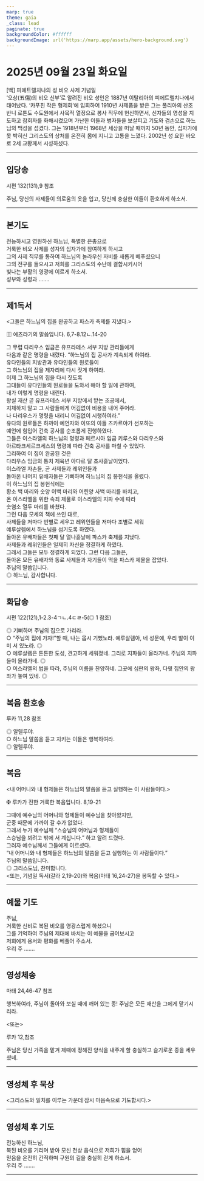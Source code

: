 ```yaml
---
marp: true
theme: gaia
_class: lead
paginate: true
backgroundColor: #ffffff
backgroundImage: url('https://marp.app/assets/hero-background.svg')
---
```


# 2025년 09월 23일 화요일

[백] 피에트렐치나의 성 비오 사제 기념일  
‘오상(五傷)의 비오 신부’로 알려진 비오 성인은 1887년 이탈리아의 피에트렐치나에서 태어났다. ‘카푸친 작은 형제회’에 입회하여 1910년 사제품을 받은 그는 풀리아의 산조반니 로톤도 수도원에서 사목적 열정으로 봉사 직무에 헌신하면서, 신자들의 영성을 지도하고 참회자를 화해시켰으며 가난한 이들과 병자들을 보살피고 기도와 겸손으로 하느님의 백성을 섬겼다. 그는 1918년부터 1968년 세상을 떠날 때까지 50년 동안, 십자가에 못 박히신 그리스도의 상처를 온전히 몸에 지니고 고통을 느꼈다. 2002년 성 요한 바오로 2세 교황께서 시성하셨다.




---

## 입당송

시편 132(131),9 참조

주님, 당신의 사제들이 의로움의 옷을 입고, 당신께 충실한 이들이 환호하게 하소서.  
  


---

## 본기도

전능하시고 영원하신 하느님, 특별한 은총으로  
거룩한 비오 사제를 성자의 십자가에 참여하게 하시고  
그의 사제 직무를 통하여 하느님의 놀라우신 자비를 새롭게 베푸셨으니  
그의 전구를 들으시고 저희를 그리스도의 수난에 결합시키시어  
빛나는 부활의 영광에 이르게 하소서.  
성부와 성령과 …….  
  


---

## 제1독서

<그들은 하느님의 집을 완공하고 파스카 축제를 지냈다.>

▥ 에즈라기의 말씀입니다. 6,7-8.12ㄴ.14-20

그 무렵 다리우스 임금은 유프라테스 서부 지방 관리들에게  
다음과 같은 명령을 내렸다. “하느님의 집 공사가 계속되게 하여라.  
유다인들의 지방관과 유다인들의 원로들이  
그 하느님의 집을 제자리에 다시 짓게 하여라.  
이제 그 하느님의 집을 다시 짓도록  
그대들이 유다인들의 원로들을 도와서 해야 할 일에 관하여,  
내가 이렇게 명령을 내린다.  
왕실 재산 곧 유프라테스 서부 지방에서 받는 조공에서,  
지체하지 말고 그 사람들에게 어김없이 비용을 내어 주어라.  
나 다리우스가 명령을 내리니 어김없이 시행하여라.”  
유다의 원로들은 하까이 예언자와 이또의 아들 즈카르야가 선포하는  
예언에 힘입어 건축 공사를 순조롭게 진행하였다.  
그들은 이스라엘의 하느님의 명령과 페르시아 임금 키루스와 다리우스와  
아르타크세르크세스의 명령에 따라 건축 공사를 마칠 수 있었다.  
그리하여 이 집이 완공된 것은  
다리우스 임금의 통치 제육년 아다르 달 초사흗날이었다.  
이스라엘 자손들, 곧 사제들과 레위인들과  
돌아온 나머지 유배자들은 기뻐하며 하느님의 집 봉헌식을 올렸다.  
이 하느님의 집 봉헌식에는  
황소 백 마리와 숫양 이백 마리와 어린양 사백 마리를 바치고,  
온 이스라엘을 위한 속죄 제물로 이스라엘의 지파 수에 따라  
숫염소 열두 마리를 바쳤다.  
그런 다음 모세의 책에 쓰인 대로,  
사제들을 저마다 번별로 세우고 레위인들을 저마다 조별로 세워  
예루살렘에서 하느님을 섬기도록 하였다.  
돌아온 유배자들은 첫째 달 열나흗날에 파스카 축제를 지냈다.  
사제들과 레위인들은 일제히 자신을 정결하게 하였다.  
그래서 그들은 모두 정결하게 되었다. 그런 다음 그들은,  
돌아온 모든 유배자와 동료 사제들과 자기들이 먹을 파스카 제물을 잡았다.  
주님의 말씀입니다.  
◎ 하느님, 감사합니다.  
  


---

## 화답송

시편 122(121),1-2.3-4ㄱㄴ.4ㄷㄹ-5(◎ 1 참조)

◎ 기뻐하며 주님의 집으로 가리라.  
○ “주님의 집에 가자!”할 때, 나는 몹시 기뻤노라. 예루살렘아, 네 성문에, 우리 발이 이미 서 있노라. ◎  
○ 예루살렘은 튼튼한 도성, 견고하게 세워졌네. 그리로 지파들이 올라가네. 주님의 지파들이 올라가네. ◎  
○ 이스라엘의 법을 따라, 주님의 이름을 찬양하네. 그곳에 심판의 왕좌, 다윗 집안의 왕좌가 놓여 있네. ◎  
  


---

## 복음 환호송

루카 11,28 참조

◎ 알렐루야.  
○ 하느님 말씀을 듣고 지키는 이들은 행복하여라.  
◎ 알렐루야.  
  


---

## 복음

<내 어머니와 내 형제들은 하느님의 말씀을 듣고 실행하는 이 사람들이다.>

✠ 루카가 전한 거룩한 복음입니다. 8,19-21

그때에 예수님의 어머니와 형제들이 예수님을 찾아왔지만,  
군중 때문에 가까이 갈 수가 없었다.  
그래서 누가 예수님께 “스승님의 어머님과 형제들이  
스승님을 뵈려고 밖에 서 계십니다.” 하고 알려 드렸다.  
그러자 예수님께서 그들에게 이르셨다.  
“내 어머니와 내 형제들은 하느님의 말씀을 듣고 실행하는 이 사람들이다.”  
주님의 말씀입니다.  
◎ 그리스도님, 찬미합니다.  
<또는, 기념일 독서(갈라 2,19-20)와 복음(마태 16,24-27)을 봉독할 수 있다.>  
  


---

## 예물 기도

주님,  
거룩한 신비로 복된 비오를 영광스럽게 하셨으니  
그를 기억하여 주님의 제대에 바치는 이 예물을 굽어보시고  
저희에게 용서와 평화를 베풀어 주소서.  
우리 주 …….  
  


---

## 영성체송

마태 24,46-47 참조

행복하여라, 주님이 돌아와 보실 때에 깨어 있는 종! 주님은 모든 재산을 그에게 맡기시리라.  
  
<또는>  
  
루카 12,참조  
  
주님은 당신 가족을 맡겨 제때에 정해진 양식을 내주게 할 충실하고 슬기로운 종을 세우셨네.  


---

## 영성체 후 묵상

<그리스도와 일치를 이루는 가운데 잠시 마음속으로 기도합시다.>  


---

## 영성체 후 기도

전능하신 하느님,  
복된 비오를 기리며 받아 모신 천상 음식으로 저희가 힘을 얻어  
믿음을 온전히 간직하며 구원의 길을 충실히 걷게 하소서.  
우리 주 …….  
  


---